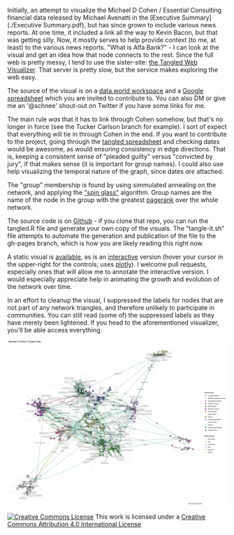 Initially, an attempt to visualize the Michael D Cohen / Essential Consulting financial data released by Michael Avenatti in the [Executive Summary](./Executive Summary.pdf), but has since grown to include various news reports. At one time, it included a link all the way to Kevin Bacon, but that was getting silly. Now, it mostly serves to help provide context (to me, at least) to the various news reports. "What is Alfa Bank?" - I can look at the visual and get an idea how that node connects to the rest. Since the full web is pretty messy, I tend to use the sister-site: [the Tangled Web Visualizer](http://schnee.world:81/myapps/tangler). That server is pretty slow, but the service makes exploring the web easy.

The source of the visual is on a [data.world workspace](https://data.world/schnee/tangledweb) and a [Google spreadsheet](https://docs.google.com/spreadsheets/d/119L80r1ZVgBgN0qDI-ovMb6s40iVFg3TWW15uqsxfBk/edit#gid=0) which you are invited to contribute to. You can also DM or give me an '@schnee' shout-out on Twitter if you have some links for me.

The main rule _was_ that it has to link through Cohen somehow, but that's no longer in force (see the Tucker Carlson branch for example). I sort of expect that everything will tie in through Cohen in the end. If you want to contribute to the project, going through the [tangled spreadsheet](https://docs.google.com/spreadsheets/d/119L80r1ZVgBgN0qDI-ovMb6s40iVFg3TWW15uqsxfBk/edit#gid=0) and checking dates would be awesome, as would ensuring consistency in edge directions. That is, keeping a consistent sense of "pleaded guilty" versus "convicted by jury", if that makes sense (it is important for group names). I could also use help visualizing the temporal nature of the graph, since dates _are_ attached.

The "group" membership is found by using simmulated annealing on the network, and applying the ["spin glass"](http://arxiv.org/abs/cond-mat/0603718) algorithm. Group names are the name of the node in the group with the greatest [pagerank](http://infolab.stanford.edu/~backrub/google.html) over the whole network.

The source code is on [Github](https://github.com/schnee/tangled) - if you clone that repo, you can run the tangled.R file and generate your own copy of the visuals. The "tangle-it.sh" file attempts to automate the generation and publication of the file to the gh-pages branch, which is how you are likely reading this right now.

A static visual is [available](./tangled.png), as is an [interactive](./tg.html) version (hover your cursor in the upper-right for the controls; uses [plotly](https://plot.ly/)). I welcome pull requests, especially ones that will allow me to annotate the interactive version. I would especially appreciate help in animating the growth and evolution of the network over time.

In an effort to cleanup the visual, I suppressed the labels for nodes that are not part of any network triangles, and therefore unlikely to participate in communities. You can still read (some of) the suppressed labels as they have merely been lightened. If you head to the aforementioned visualizer, you'll be able access everything.

[![A tangled web](./tangled.png)](./tangled.png)

[![Creative Commons License](https://i.creativecommons.org/l/by/4.0/88x31.png)](http://creativecommons.org/licenses/by/4.0/)
This work is licensed under a [Creative Commons Attribution 4.0 International License](http://creativecommons.org/licenses/by/4.0/)
